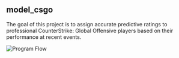 ## model_csgo
The goal of this project is to assign accurate predictive ratings to professional CounterStrike: Global Offensive players based on their performance at recent events. 

![Program Flow](https://github.com/yonkman/data-projects/blob/master/python/model_csgo/model_csgo_program_flow.png)

